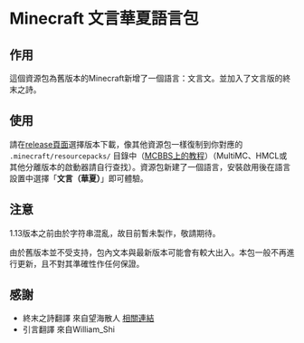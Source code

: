 # Minecraft 文言華夏語言包

## 作用

這個資源包為舊版本的Minecraft新增了一個語言：文言文。並加入了文言版的終末之詩。

## 使用

請在[release頁面](https://github.com/Teahouse-Studios/mclzh-resourcepack/releases)選擇版本下載，像其他資源包一樣復制到你對應的 `.minecraft/resourcepacks/` 目錄中（[MCBBS上的教程](https://www.mcbbs.net/thread-880869-1-1.html)）（MultiMC、HMCL或其他分離版本的啟動器請自行查找）。資源包新建了一個語言，安裝啟用後在語言設置中選擇「**文言（華夏）**」即可體驗。

## 注意
1.13版本之前由於字符串混亂，故目前暫未製作，敬請期待。

由於舊版本並不受支持，包內文本與最新版本可能會有較大出入。本包一般不再進行更新，且不對其準確性作任何保證。

## 感謝
- 終末之詩翻譯 來自望海散人 [相關連結](https://www.bilibili.com/video/BV1t64y1472S/)
- 引言翻譯 來自William_Shi
